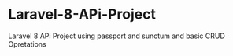 # Laravel-8-APi-Project
Laravel 8  APi  Project using passport and sunctum and basic CRUD Opretations 
